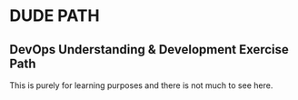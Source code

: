 # DUDE PATH

## DevOps Understanding & Development Exercise Path

This is purely for learning purposes and there is not much to see here.